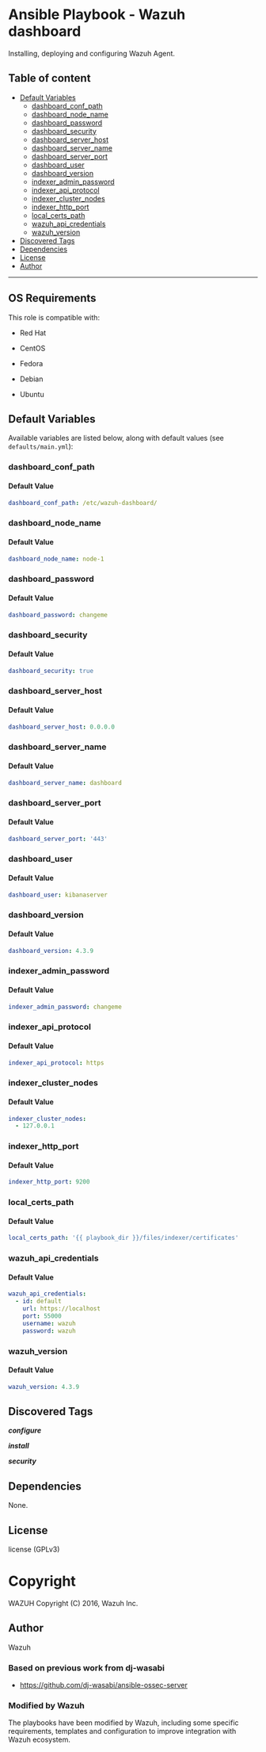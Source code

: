 # Ansible Playbook - Wazuh dashboard

Installing, deploying and configuring Wazuh Agent.

## Table of content

- [Default Variables](#default-variables)
  - [dashboard_conf_path](#dashboard_conf_path)
  - [dashboard_node_name](#dashboard_node_name)
  - [dashboard_password](#dashboard_password)
  - [dashboard_security](#dashboard_security)
  - [dashboard_server_host](#dashboard_server_host)
  - [dashboard_server_name](#dashboard_server_name)
  - [dashboard_server_port](#dashboard_server_port)
  - [dashboard_user](#dashboard_user)
  - [dashboard_version](#dashboard_version)
  - [indexer_admin_password](#indexer_admin_password)
  - [indexer_api_protocol](#indexer_api_protocol)
  - [indexer_cluster_nodes](#indexer_cluster_nodes)
  - [indexer_http_port](#indexer_http_port)
  - [local_certs_path](#local_certs_path)
  - [wazuh_api_credentials](#wazuh_api_credentials)
  - [wazuh_version](#wazuh_version)
- [Discovered Tags](#discovered-tags)
- [Dependencies](#dependencies)
- [License](#license)
- [Author](#author)

---

## OS Requirements

This role is compatible with:

* Red Hat

* CentOS

* Fedora

* Debian

* Ubuntu



## Default Variables

Available variables are listed below, along with default values (see `defaults/main.yml`):


### dashboard_conf_path

#### Default Value

```YAML
dashboard_conf_path: /etc/wazuh-dashboard/
```

### dashboard_node_name

#### Default Value

```YAML
dashboard_node_name: node-1
```

### dashboard_password

#### Default Value

```YAML
dashboard_password: changeme
```

### dashboard_security

#### Default Value

```YAML
dashboard_security: true
```

### dashboard_server_host

#### Default Value

```YAML
dashboard_server_host: 0.0.0.0
```

### dashboard_server_name

#### Default Value

```YAML
dashboard_server_name: dashboard
```

### dashboard_server_port

#### Default Value

```YAML
dashboard_server_port: '443'
```

### dashboard_user

#### Default Value

```YAML
dashboard_user: kibanaserver
```

### dashboard_version

#### Default Value

```YAML
dashboard_version: 4.3.9
```

### indexer_admin_password

#### Default Value

```YAML
indexer_admin_password: changeme
```

### indexer_api_protocol

#### Default Value

```YAML
indexer_api_protocol: https
```

### indexer_cluster_nodes

#### Default Value

```YAML
indexer_cluster_nodes:
  - 127.0.0.1
```

### indexer_http_port

#### Default Value

```YAML
indexer_http_port: 9200
```

### local_certs_path

#### Default Value

```YAML
local_certs_path: '{{ playbook_dir }}/files/indexer/certificates'
```

### wazuh_api_credentials

#### Default Value

```YAML
wazuh_api_credentials:
  - id: default
    url: https://localhost
    port: 55000
    username: wazuh
    password: wazuh
```

### wazuh_version

#### Default Value

```YAML
wazuh_version: 4.3.9
```

## Discovered Tags

**_configure_**

**_install_**

**_security_**


## Dependencies

None.

## License

license (GPLv3)

# Copyright

WAZUH Copyright (C) 2016, Wazuh Inc.

## Author

Wazuh


### Based on previous work from dj-wasabi

- https://github.com/dj-wasabi/ansible-ossec-server

### Modified by Wazuh

The playbooks have been modified by Wazuh, including some specific requirements, templates and configuration to improve integration with Wazuh ecosystem.
